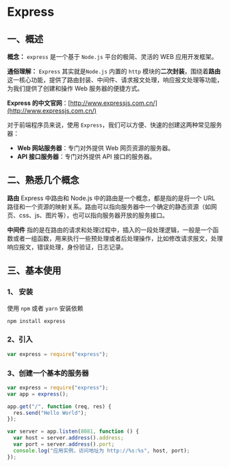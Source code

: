 # Express

## 一、概述

**概念：** `express` 是一个基于 `Node.js` 平台的极简、灵活的 WEB 应用开发框架。

**通俗理解：** `Express` 其实就是`Node.js` 内置的 `http` 模块的**二次封装**，围绕着**路由**这一核心功能，提供了路由封装、中间件、请求报文处理，响应报文处理等功能，为我们提供了创建和操作 Web 服务器的便捷方式。

**Express 的中文官网**：[http://www.expressjs.com.cn/](http://www.expressjs.com.cn/)

对于前端程序员来说，使用 `Express`，我们可以方便、快速的创建这两种常见服务器：

- **Web 网站服务器**：专门对外提供 Web 网页资源的服务器。
- **API 接口服务器**：专门对外提供 API 接口的服务器。

## 二、熟悉几个概念

**路由** Express 中路由和 Node.js 中的路由是一个概念，都是指的是将一个 URL 路径和一个资源的映射关系。路由可以指向服务器中一个确定的静态资源（如网页、css、js、图片等），也可以指向服务器开放的服务接口。

**中间件** 指的是在路由的请求和处理过程中，插入的一段处理逻辑，一般是一个函数或者一组函数，用来执行一些预处理或者后处理操作，比如修改请求报文，处理响应报文，错误处理，身份验证，日志记录。

## 三、基本使用

### 1、 安装

使用 `npm` 或者 `yarn` 安装依赖

```shell
npm install express
```

### 2、引入

```js
var express = require("express");
```

### 3、创建一个基本的服务器

```js
var express = require("express");
var app = express();

app.get("/", function (req, res) {
  res.send("Hello World");
});

var server = app.listen(8081, function () {
  var host = server.address().address;
  var port = server.address().port;
  console.log("应用实例，访问地址为 http://%s:%s", host, port);
});
```
